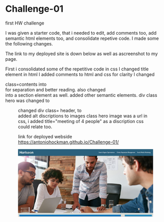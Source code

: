 # Challenge-01
first HW challenge

I was given a starter code, that i needed to edit, add comments too, add semantic html elements too, and consolidate repetive code. I made some the following changes.

The link to my deployed site is down below as well as ascreenshot to my page. 

First i consolidated some of the repetitive code in css
I changed title element in html
I added comments to html and css for clarity
I changed <div> class=contents into <section> for separation and better reading. also changed <div class="benefits"> into a section element as well.
added other semantic elements. div class hero was changed to <figure>
changed div class= header, to <nav> 
added alt discriptions to images
class hero image was a url in css, i added title="meeting of 4 people" as a discription css could relate too.

link for deployed webside https://antoniohockman.github.io/Challenge-01/ 

![alt text](<Screenshot 2024-03-07 215454.png>)
